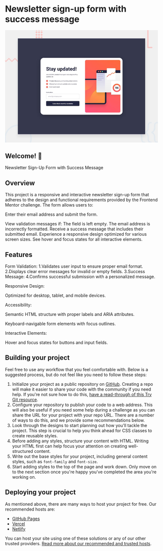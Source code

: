 # Newsletter sign-up form with success message

![Design preview for the Newsletter sign-up form with success message coding challenge](./design/desktop-preview.jpg)

## Welcome! 👋

Newsletter Sign-Up Form with Success Message

## Overview

This project is a responsive and interactive newsletter sign-up form that adheres to the design and functional requirements provided by the Frontend Mentor challenge. The form allows users to:

Enter their email address and submit the form.

View validation messages if:
The field is left empty.
The email address is incorrectly formatted.
Receive a success message that includes their submitted email.
Experience a responsive design optimized for various screen sizes.
See hover and focus states for all interactive elements.

## Features

Form Validation:
1.Validates user input to ensure proper email format.
2.Displays clear error messages for invalid or empty fields.
3.Success Message:
4.Confirms successful submission with a personalized message.

Responsive Design:

Optimized for desktop, tablet, and mobile devices.

Accessibility:

Semantic HTML structure with proper labels and ARIA attributes.

Keyboard-navigable form elements with focus outlines.

Interactive Elements:

Hover and focus states for buttons and input fields.

## Building your project

Feel free to use any workflow that you feel comfortable with. Below is a suggested process, but do not feel like you need to follow these steps:

1. Initialize your project as a public repository on [GitHub](https://github.com/). Creating a repo will make it easier to share your code with the community if you need help. If you're not sure how to do this, [have a read-through of this Try Git resource](https://try.github.io/).
2. Configure your repository to publish your code to a web address. This will also be useful if you need some help during a challenge as you can share the URL for your project with your repo URL. There are a number of ways to do this, and we provide some recommendations below.
3. Look through the designs to start planning out how you'll tackle the project. This step is crucial to help you think ahead for CSS classes to create reusable styles.
4. Before adding any styles, structure your content with HTML. Writing your HTML first can help focus your attention on creating well-structured content.
5. Write out the base styles for your project, including general content styles, such as `font-family` and `font-size`.
6. Start adding styles to the top of the page and work down. Only move on to the next section once you're happy you've completed the area you're working on.

## Deploying your project

As mentioned above, there are many ways to host your project for free. Our recommended hosts are:

- [GitHub Pages](https://pages.github.com/)
- [Vercel](https://vercel.com/)
- [Netlify](https://www.netlify.com/)

You can host your site using one of these solutions or any of our other trusted providers. [Read more about our recommended and trusted hosts](https://medium.com/frontend-mentor/frontend-mentor-trusted-hosting-providers-bf000dfebe).

#

